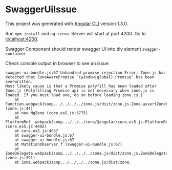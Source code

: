 # SwaggerUiIssue

This project was generated with [Angular CLI](https://github.com/angular/angular-cli) version 1.3.0.

Run `npm install` and `ng serve`. Server will start at port 4200. Go to [localhost:4200](localhost:4200).

Swagger Component should render swagger UI into div element `swagger-container`

Check console output in browser to see an issue:

```
swagger-ui-bundle.js:67 Unhandled promise rejection Error: Zone.js has detected that ZoneAwarePromise `(window|global).Promise` has been overwritten.
Most likely cause is that a Promise polyfill has been loaded after Zone.js (Polyfilling Promise api is not necessary when zone.js is loaded. If you must load one, do so before loading zone.js.)
    at Function.webpackJsonp.../../../../zone.js/dist/zone.js.Zone.assertZonePatched (zone.js:44)
    at new NgZone (core.es5.js:3775)
    at PlatformRef_.webpackJsonp.../../../core/@angular/core.es5.js.PlatformRef_._bootstrapModuleFactoryWithZone (core.es5.js:4492)
    at core.es5.js:4537
    at swagger-ui-bundle.js:67
    at swagger-ui-bundle.js:67
    at MutationObserver.f (swagger-ui-bundle.js:67)
    at ZoneDelegate.webpackJsonp.../../../../zone.js/dist/zone.js.ZoneDelegate.invoke (zone.js:391)
    at Zone.webpackJsonp.../../../../zone.js/dist/zone.
```
